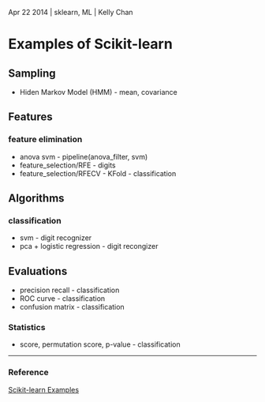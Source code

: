 Apr 22 2014 | sklearn, ML | Kelly Chan
# Examples of Scikit-learn

## Sampling
- Hiden Markov Model (HMM) - mean, covariance

## Features

### feature elimination
- anova svm - pipeline(anova_filter, svm)
- feature_selection/RFE  - digits
- feature_selection/RFECV - KFold - classification

## Algorithms

### classification
- svm - digit recognizer
- pca + logistic regression - digit recongizer

## Evaluations

- precision recall - classification
- ROC curve - classification
- confusion matrix - classification


### Statistics

- score, permutation score, p-value - classification


---
### Reference
[Scikit-learn Examples](http://scikit-learn.org/stable/auto_examples/index.html)
